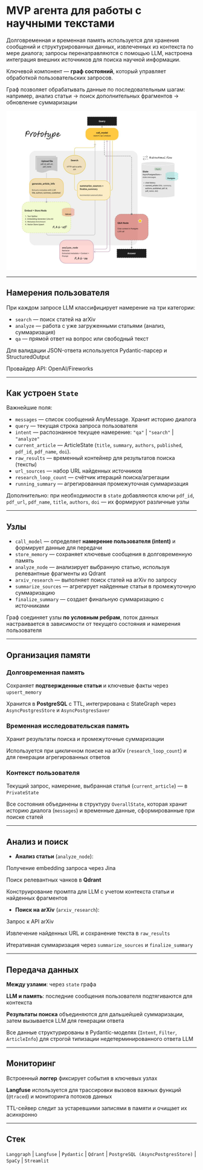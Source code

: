 # MVP агента для работы с научными текстами

Долговременная и временная память используется для хранения сообщений и структурированных данных, извлеченных из контекста по мере диалога; запросы перенаправляются с помощью LLM, настроена интеграция внешних источников для поиска научной информации. 

Ключевой компонент — **граф состояний**, который управляет обработкой пользовательских запросов. 

Граф позволяет обрабатывать данные по последовательным шагам: например, анализ статьи -> поиск дополнительных фрагментов -> обновление суммаризации

![Схема прототипа](agent/docs/prototype.jpg)

---

## Намерения пользователя

При каждом запросе LLM классифицирует намерение на три категории:

- `search` — поиск статей на arXiv
- `analyze` — работа с уже загруженными статьями (анализ, суммаризация)
- `qa` — прямой ответ на вопрос или свободный текст

Для валидации JSON-ответа используется Pydantic-парсер и StructuredOutput

Провайдер API: OpenAI/Fireworks

---

## Как устроен `State`

Важнейшие поля:

- `messages` — список сообщений AnyMessage. Хранит историю диалога
- `query` — текущая строка запроса пользователя
- `intent` — распознанное текущее намерение: `"qa"` | `"search"` | `"analyze"`
- `current_article` — ArticleState (`title`, `summary`, `authors`, `published`, `pdf_id`, `pdf_name`, `doi`).
- `raw_results` — временный контейнер для результатов поиска (тексты)
- `url_sources` — набор URL найденных источников
- `research_loop_count` — счётчик итераций поиска/агрегации
- `running_summary` — агрегированная промежуточная суммаризация

Дополнительно: при необходимости в `state` добавляются ключи `pdf_id`, `pdf_url`, `pdf_name`, `title`, `authors`, `doi` — их формируют различные узлы

---

## Узлы

- `call_model` — определяет **намерение пользователя (intent)** и формирует данные для передачи
- `store_memory` — сохраняет ключевые сообщения в долговременную память
- `analyze_node` — анализирует выбранную статью, используя релевантные фрагменты из Qdrant
- `arxiv_research` — выполняет поиск статей на arXiv по запросу
- `summarize_sources` — агрегирует найденные статьи в промежуточную суммаризацию
- `finalize_summary` — создает финальную суммаризацию с источниками

Граф соединяет узлы **по условным ребрам**, поток данных настраивается в зависимости от текущего состояния и намерения пользователя

---

## Организация памяти

### Долговременная память

Сохраняет **подтвержденные статьи** и ключевые факты через `upsert_memory`

Хранится в **PostgreSQL** с TTL, интегрирована с StateGraph через `AsyncPostgresStore` и `AsyncPostgresSaver`

### Временная исследовательская память

Хранит результаты поиска и промежуточные суммаризации

Используется при цикличном поиске на arXiv (`research_loop_count`) и для генерации агрегированных ответов

### Контекст пользователя

Текущий запрос, намерение, выбранная статья (`current_article`) — в `PrivateState`

Все состояния объединены в структуру `OverallState`, которая хранит историю диалога (`messages`) и временные данные, сформированные при поиске статей

---

## Анализ и поиск

- **Анализ статьи** (`analyze_node`):

Получение embedding запроса через Jina

Поиск релевантных чанков в **Qdrant**

Конструирование промпта для LLM с учетом контекста статьи и найденных фрагментов

- **Поиск на arXiv** (`arxiv_research`):

Запрос к API arXiv

Извлечение найденных URL и сохранение текста в `raw_results`

Итеративная суммаризация через `summarize_sources` и `finalize_summary`

---

## Передача данных

**Между узлами**: через `state` графа

**LLM и память**: последние сообщения пользователя подтягиваются для контекста

**Результаты поиска** объединяются для дальшейшей суммаризации, затем вызывается LLM для генерации ответа

Все данные структурированы в Pydantic-моделях (`Intent`, `Filter`, `ArticleInfo`) для строгой типизации недетерминированного ответа LLM

---

## Мониторинг

Встроенный **логгер** фиксирует события в ключевых узлах

**Langfuse** используется для трассировки вызовов важных функций (`@traced`) и мониторинга потоков данных

TTL-сейвер следит за устаревшими записями в памяти и очищает их асинхронно

---

## Стек

`Langgraph` | `Langfuse` | `Pydantic` | `Qdrant` | `PostgreSQL (AsyncPostgresStore)` | `SpaCy` | `Streamlit`